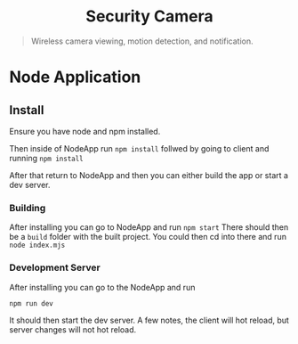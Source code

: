 <h1 align="center">Security Camera</h1>

> Wireless camera viewing, motion detection, and notification.
# Node Application

## Install
Ensure you have node and npm installed.

Then inside of NodeApp run
`npm install`
follwed by going to client and running
`npm install`

After that return to NodeApp and then you can either build the app or start a dev server.

### Building
After installing you can go to NodeApp and run
`npm start`
There should then be a `build` folder with the built project. You could then cd into there and run 
`node index.mjs`

### Development Server
After installing you can go to the NodeApp and run
```
npm run dev
```
It should then start the dev server. A few notes, the client will hot reload, but server changes will not hot reload.
